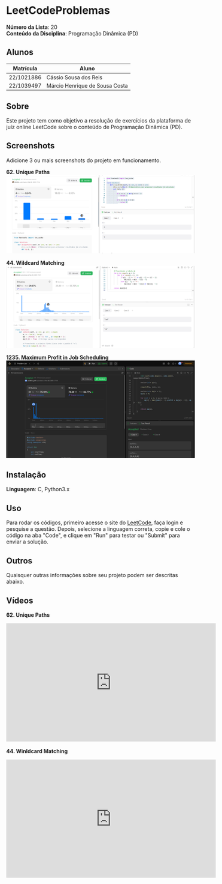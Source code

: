 # LeetCodeProblemas

**Número da Lista**: 20<br>
**Conteúdo da Disciplina**: Programação Dinâmica (PD)<br>

## Alunos
|Matrícula | Aluno |
| -- | -- |
| 22/1021886  |  Cássio Sousa dos Reis |
| 22/1039497  |  Márcio Henrique de Sousa Costa |

## Sobre 
Este projeto tem como objetivo a resolução de exercícios da plataforma de juíz online LeetCode sobre o conteúdo de Programação Dinâmica (PD).

## Screenshots
Adicione 3 ou mais screenshots do projeto em funcionamento.

**62. Unique Paths** 
![imagem1](./screenshots/62.png)

**44. Wildcard Matching** 
![imagem2](./screenshots/44.png)

**1235. Maximum Profit in Job Scheduling**
![imagem3](./screenshots/1235.png)

## Instalação 
**Linguagem**: C, Python3.x<br>

## Uso 
Para rodar os códigos, primeiro acesse o site do [LeetCode](https://leetcode.com), faça login e pesquise a questão. Depois, selecione a linguagem correta, copie e cole o código na aba "Code", e clique em "Run" para testar ou "Submit" para enviar a solução.

## Outros 
Quaisquer outras informações sobre seu projeto podem ser descritas abaixo.

## Vídeos

**62. Unique Paths**

<iframe width="560" height="315" src="https://www.youtube.com/embed/koUjqkS8uGU?si=KgRmXRhQgs2s4HVN" title="YouTube video player" frameborder="0" allow="accelerometer; autoplay; clipboard-write; encrypted-media; gyroscope; picture-in-picture; web-share" referrerpolicy="strict-origin-when-cross-origin" allowfullscreen></iframe>

**44. Winldcard Matching** 

<iframe width="560" height="315" src="https://www.youtube.com/embed/Qxxs4czwOuw?si=K37NshSDb8U6z_we" title="YouTube video player" frameborder="0" allow="accelerometer; autoplay; clipboard-write; encrypted-media; gyroscope; picture-in-picture; web-share" referrerpolicy="strict-origin-when-cross-origin" allowfullscreen></iframe>